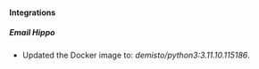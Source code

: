
#### Integrations

##### Email Hippo
- Updated the Docker image to: *demisto/python3:3.11.10.115186*.



